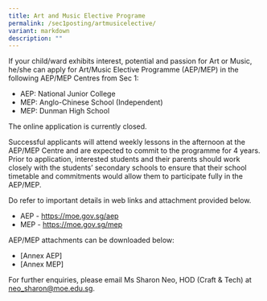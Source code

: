 ```yaml
---
title: Art and Music Elective Programe
permalink: /sec1posting/artmusicelective/
variant: markdown
description: ""
---
```

If your child/ward exhibits interest, potential and passion for Art or Music, he/she can apply for Art/Music Elective Programme (AEP/MEP) in the following AEP/MEP Centres from Sec 1:

* AEP: National Junior College
* MEP: Anglo-Chinese School (Independent) 
* MEP: Dunman High School

The online application is currently closed. 

Successful applicants will attend weekly lessons in the afternoon at the AEP/MEP Centre and are expected to commit to the programme for 4 years. Prior to application, interested students and their parents should work closely with the students’ secondary schools to ensure that their school timetable and commitments would allow them to participate fully in the AEP/MEP.

Do refer to important details in web links and attachment provided below.


* AEP - <a target="_blank" href="https://moe.gov.sg/aep">https://moe.gov.sg/aep</a> 
* MEP - <a target="_blank" href="https://moe.gov.sg/mep">https://moe.gov.sg/mep</a>

AEP/MEP attachments can be downloaded below:
* [Annex AEP]
* [Annex MEP]


For further enquiries, please email Ms Sharon Neo, HOD (Craft &amp; Tech) at <a href="mailto:neo_sharon@moe.edu.sg">neo_sharon@moe.edu.sg</a>.